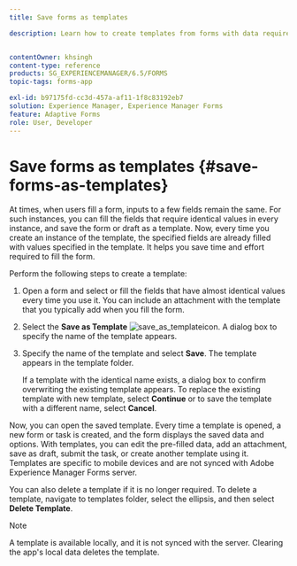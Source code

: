 ```yaml
---
title: Save forms as templates

description: Learn how to create templates from forms with data required repeatedly.


contentOwner: khsingh
content-type: reference
products: SG_EXPERIENCEMANAGER/6.5/FORMS
topic-tags: forms-app

exl-id: b97175fd-cc3d-457a-af11-1f8c83192eb7
solution: Experience Manager, Experience Manager Forms
feature: Adaptive Forms
role: User, Developer
---
```

# Save forms as templates {#save-forms-as-templates}

At times, when users fill a form, inputs to a few fields remain the same. For such instances, you can fill the fields that require identical values in every instance, and save the form or draft as a template. Now, every time you create an instance of the template, the specified fields are already filled with values specified in the template. It helps you save time and effort required to fill the form.

Perform the following steps to create a template:

1. Open a form and select or fill the fields that have almost identical values every time you use it. You can include an attachment with the template that you typically add when you fill the form.
1. Select the **Save as Template** ![save_as_template](assets/save_as_template.png)icon. A dialog box to specify the name of the template appears.
1. Specify the name of the template and select **Save**. The template appears in the template folder.

   If a template with the identical name exists, a dialog box to confirm overwriting the existing template appears. To replace the existing template with new template, select **Continue** or to save the template with a different name, select **Cancel**.

Now, you can open the saved template. Every time a template is opened, a new form or task is created, and the form displays the saved data and options. With templates, you can edit the pre-filled data, add an attachment, save as draft, submit the task, or create another template using it. Templates are specific to mobile devices and are not synced with Adobe Experience Manager Forms server.

You can also delete a template if it is no longer required. To delete a template, navigate to templates folder, select the ellipsis, and then select **Delete Template**.

>[!NOTE]
>
>A template is available locally, and it is not synced with the server. Clearing the app's local data deletes the template.
